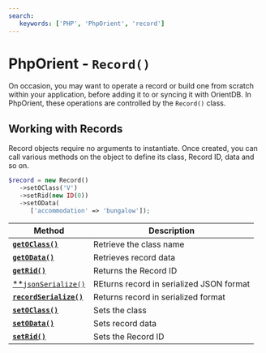 ```yaml
---
search:
   keywords: ['PHP', 'PhpOrient', 'record']
---
```


# PhpOrient - `Record()`

On occasion, you may want to operate a record or build one from scratch within your application, before adding it to or syncing it with OrientDB.  In PhpOrient, these operations are controlled by the `Record()` class.

## Working with Records

Record objects require no arguments to instantiate.  Once created, you can call various methods on the object to define its class, Record ID, data and so on.

```php
$record = new Record()
   ->setOClass('V')
   ->setRid(new ID(0))
   ->setOData(
      ['accommodation' => 'bungalow']);
```

| Method | Description |
|---|---|
| [**`getOClass()`**](PHP-Record-getOClass.md) | Retrieve the class name |
| [**`getOData()`**](PHP-Record-getOData.md) | Retrieves record data |
| [**`getRid()`**](PHP-Record-getRid.md) | Returns the Record ID |
| [**`jsonSerialize()`](PHP-Record-jsonSerialize.md) | REturns record in serialized JSON format |
| [**`recordSerialize()`**](PHP-Record-serializeRecord.md) | Returns record in serialized format |
| [**`setOClass()`**](PHP-Record-setOClass.md) | Sets the class |
| [**`setOData()`**](PHP-Record-setOData.md) | Sets record data |
| [**`setRid()`**](PHP-Record-setRidmd) | Sets the Record ID |
